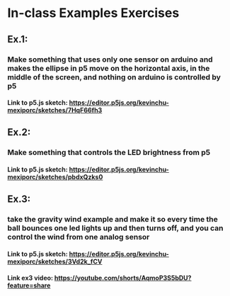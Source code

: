 #  In-class Examples Exercises
## Ex.1:
### Make something that uses only one sensor on arduino and makes the ellipse in p5 move on the horizontal axis, in the middle of the screen, and nothing on arduino is controlled by p5
#### Link to p5.js sketch: https://editor.p5js.org/kevinchu-mexiporc/sketches/7HqF66fh3
## Ex.2:
### Make something that controls the LED brightness from p5
#### Link to p5.js sketch: https://editor.p5js.org/kevinchu-mexiporc/sketches/pbdxQzks0
## Ex.3:
### take the gravity wind example and make it so every time the ball bounces one led lights up and then turns off, and you can control the wind from one analog sensor
#### Link to p5.js sketch: https://editor.p5js.org/kevinchu-mexiporc/sketches/3Vd2k_fCV
#### Link ex3 video: https://youtube.com/shorts/AqmoP3S5bDU?feature=share
